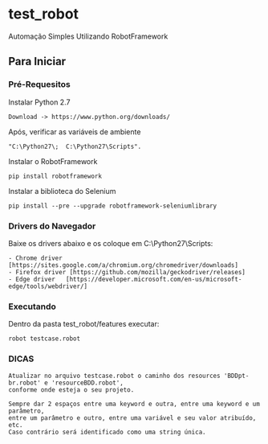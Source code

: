 # test_robot

Automação Simples Utilizando RobotFramework

## Para Iniciar ##

###  Pré-Requesitos  ###

Instalar Python 2.7
```shell
Download -> https://www.python.org/downloads/
```

Após, verificar as variáveis de ambiente
```shell
"C:\Python27\;  C:\Python27\Scripts".
```
Instalar o RobotFramework
```shell
pip install robotframework
```

Instalar a biblioteca do Selenium
```shell
pip install --pre --upgrade robotframework-seleniumlibrary
```

###  Drivers do Navegador  ###

 Baixe os drivers abaixo e os coloque em C:\Python27\Scripts:

 ```shell
- Chrome driver [https://sites.google.com/a/chromium.org/chromedriver/downloads]
- Firefox driver [https://github.com/mozilla/geckodriver/releases]
- Edge driver   [https://developer.microsoft.com/en-us/microsoft-edge/tools/webdriver/] 
```

###  Executando  ###

Dentro da pasta test_robot/features executar:
```shell
robot testcase.robot
```
### DICAS ### 

```shell
Atualizar no arquivo testcase.robot o caminho dos resources 'BDDpt-br.robot' e 'resourceBDD.robot',
conforme onde esteja o seu projeto.
```

```shell
Sempre dar 2 espaços entre uma keyword e outra, entre uma keyword e um parâmetro,
entre um parâmetro e outro, entre uma variável e seu valor atribuído, etc. 
Caso contrário será identificado como uma string única.
```